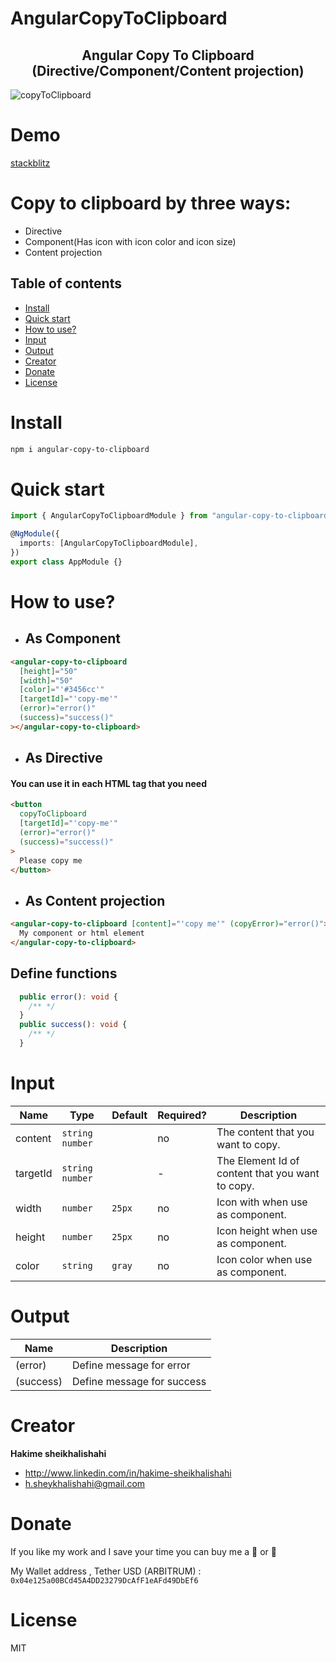 # AngularCopyToClipboard

<h2 align="center">Angular Copy To Clipboard (Directive/Component/Content projection)</h2>
 
 ![copyToClipboard](https://user-images.githubusercontent.com/51107856/174605200-ced132ae-41bc-4911-b737-498a7c3d3e28.png?raw=true "Angular Copy To Clipboard")
# Demo

<a href='https://stackblitz.com/edit/angular-zavrzb?file=src%2Fapp%2Fapp.component.ts,src%2Fapp%2Fapp.component.html'>
stackblitz
</a>

# Copy to clipboard by three ways:

- Directive
- Component(Has icon with icon color and icon size)
- Content projection

## Table of contents

- [Install](#install)
- [Quick start](#quick-start)
- [How to use?](#how-to-use)
- [Input](#input)
- [Output](#output)
- [Creator](#creator)
- [Donate](#donate)
- [License](#license)

# Install

```bash
npm i angular-copy-to-clipboard
```

# Quick start

```typescript
import { AngularCopyToClipboardModule } from "angular-copy-to-clipboard";

@NgModule({
  imports: [AngularCopyToClipboardModule],
})
export class AppModule {}
```

# How to use?

- ## As Component

```html
<angular-copy-to-clipboard
  [height]="50"
  [width]="50"
  [color]="'#3456cc'"
  [targetId]="'copy-me'"
  (error)="error()"
  (success)="success()"
></angular-copy-to-clipboard>
```

- ## As Directive

#### You can use it in each HTML tag that you need

```html
<button
  copyToClipboard
  [targetId]="'copy-me'"
  (error)="error()"
  (success)="success()"
>
  Please copy me
</button>
```

- ## As Content projection

```html
<angular-copy-to-clipboard [content]="'copy me'" (copyError)="error()">
  My component or html element
</angular-copy-to-clipboard>
```

## Define functions

```typescript
  public error(): void {
    /** */
  }
  public success(): void {
    /** */
  }
```

# Input

| Name     | Type              | Default | Required? | Description                                      |
| -------- | ----------------- | ------- | --------- | ------------------------------------------------ |
| content  | `string` `number` |         | no        | The content that you want to copy.               |
| targetId | `string` `number` |         | -         | The Element Id of content that you want to copy. |
| width    | `number`          | `25px`  | no        | Icon with when use as component.                 |
| height   | `number`          | `25px`  | no        | Icon height when use as component.               |
| color    | `string`          | `gray`  | no        | Icon color when use as component.               |

# Output

| Name      | Description                |
| --------- | -------------------------- |
| (error)   | Define message for error   |
| (success) | Define message for success |

# Creator

**Hakime sheikhalishahi**

- http://www.linkedin.com/in/hakime-sheikhalishahi
- h.sheykhalishahi@gmail.com

# Donate

If you like my work and I save your time you can buy me a 🍺 or 🍕

My Wallet address , Tether USD (ARBITRUM) :
`0x04e125a00BCd45A4DD23279DcAfF1eAFd49DbEf6`

# License

MIT

